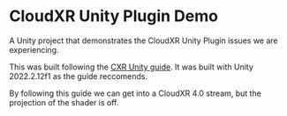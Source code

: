 # CloudXR Unity Plugin Demo
A Unity project that demonstrates the CloudXR Unity Plugin issues we are experiencing.

This was built following the [CXR Unity guide]([url](https://docs.nvidia.com/cloudxr-sdk/unity_guide/guide.html)https://docs.nvidia.com/cloudxr-sdk/unity_guide/guide.html). It was built with Unity 2022.2.12f1 as the guide reccomends.

By following this guide we can get into a CloudXR 4.0 stream, but the projection of the shader is off.
